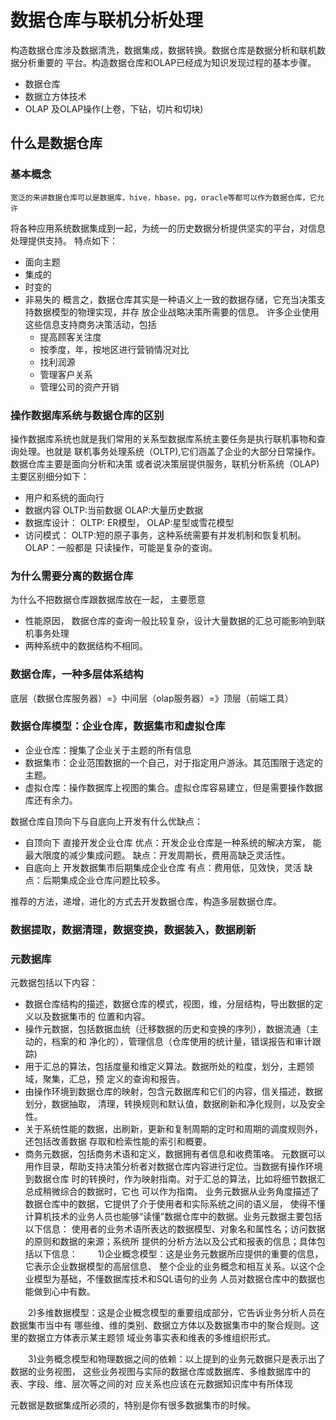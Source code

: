 # 数据仓库与联机分析处理
  构造数据仓库涉及数据清洗，数据集成，数据转换。数据仓库是数据分析和联机数据分析重要的
  平台。构造数据仓库和OLAP已经成为知识发现过程的基本步骤。
  - 数据仓库
  - 数据立方体技术
  - OLAP 及OLAP操作(上卷，下钻，切片和切块)

## 什么是数据仓库

### 基本概念
    宽泛的来讲数据仓库可以是数据库，hive，hbase，pg，oracle等都可以作为数据仓库，它允许
  将各种应用系统数据集成到一起，为统一的历史数据分析提供坚实的平台，对信息处理提供支持。
  特点如下：
  - 面向主题
  - 集成的
  - 时变的
  - 非易失的
  概言之，数据仓库其实是一种语义上一致的数据存储，它充当决策支持数据模型的物理实现，并存
  放企业战略决策所需要的信息。
    许多企业使用这些信息支持商务决策活动，包括
    - 提高顾客关注度
    - 按季度，年，按地区进行营销情况对比
    - 找利润源
    - 管理客户关系
    - 管理公司的资产开销

### 操作数据库系统与数据仓库的区别
  操作数据库系统也就是我们常用的关系型数据库系统主要任务是执行联机事物和查询处理。也就是
  联机事务处理系统（OLTP),它们涵盖了企业的大部分日常操作。数据仓库主要是面向分析和决策
  或者说决策层提供服务，联机分析系统（OLAP)
  主要区别细分如下：
  - 用户和系统的面向行
  - 数据内容 OLTP:当前数据 OLAP:大量历史数据
  - 数据库设计： OLTP: ER模型， OLAP:星型或雪花模型
  - 访问模式： OLTP:短的原子事务，这种系统需要有并发机制和恢复机制。OLAP：一般都是
    只读操作，可能是复杂的查询。

### 为什么需要分离的数据仓库
  为什么不把数据仓库跟数据库放在一起， 主要愿意
  - 性能原因， 数据仓库的查询一般比较复杂，设计大量数据的汇总可能影响到联机事务处理
  - 两种系统中的数据结构不相同。

### 数据仓库，一种多层体系结构
  底层（数据仓库服务器）=》中间层（olap服务器）=》顶层（前端工具）

### 数据仓库模型：企业仓库，数据集市和虚拟仓库
  - 企业仓库：搜集了企业关于主题的所有信息
  - 数据集市：企业范围数据的一个自己，对于指定用户游泳。其范围限于选定的主题。
  - 虚拟仓库：操作数据库上视图的集合。虚拟仓库容易建立，但是需要操作数据库还有余力。

  数据仓库自顶向下与自底向上开发有什么优缺点：
  - 自顶向下 直接开发企业仓库
    优点：开发企业仓库是一种系统的解决方案， 能最大限度的减少集成问题。
    缺点：开发周期长，费用高缺乏灵活性。
  - 自底向上 开发数据集市后期集成企业仓库
    有点：费用低，见效快，灵活
    缺点：后期集成企业仓库问题比较多。

  推荐的方法，递增，进化的方式去开发数据仓库，构造多层数据仓库。

### 数据提取，数据清理，数据变换，数据装入，数据刷新

### 元数据库
  元数据包括以下内容：
  - 数据仓库结构的描述，数据仓库的模式，视图，维，分层结构，导出数据的定义以及数据集市的
    位置和内容。
  - 操作元数据，包括数据血统（迁移数据的历史和变换的序列），数据流通（主动的，档案的和
    净化的），管理信息（仓库使用的统计量，错误报告和审计跟踪)
  - 用于汇总的算法，包括度量和维定义算法。数据所处的粒度，划分，主题领域，聚集，汇总，预
    定义的查询和报告。
  - 由操作环境到数据仓库的映射，包含元数据库和它们的内容，信关描述，数据划分，数据抽取，
    清理，转换规则和默认值，数据刷新和净化规则，以及安全性。
  - 关于系统性能的数据，出刷新，更新和复制周期的定时和周期的调度规则外，还包括改善数据
    存取和检索性能的索引和概要。
  - 商务元数据，包括商务术语和定义，数据拥有者信息和收费策咯。
  元数据可以用作目录，帮助支持决策分析者对数据仓库内容进行定位。当数据有操作环境到数据仓库
  时的转换时，作为映射指南。对于汇总的算法，比如将细节数据汇总成稍微综合的数据时，它也
  可以作为指南。
  业务元数据从业务角度描述了数据仓库中的数据，它提供了介于使用者和实际系统之间的语义层，
  使得不懂计算机技术的业务人员也能够“读懂”数据仓库中的数据。业务元数据主要包括以下信息：
  使用者的业务术语所表达的数据模型、对象名和属性名；访问数据的原则和数据的来源；系统所
  提供的分析方法以及公式和报表的信息；具体包括以下信息：
　　1)企业概念模型：这是业务元数据所应提供的重要的信息，它表示企业数据模型的高层信息、
     整个企业的业务概念和相互关系。以这个企业模型为基础，不懂数据库技术和SQL语句的业务
     人员对数据仓库中的数据也能做到心中有数。

　　2)多维数据模型：这是企业概念模型的重要组成部分，它告诉业务分析人员在数据集市当中有
     哪些维、维的类别、数据立方体以及数据集市中的聚合规则。这里的数据立方体表示某主题领
     域业务事实表和维表的多维组织形式。

　　3)业务概念模型和物理数据之间的依赖：以上提到的业务元数据只是表示出了数据的业务视图，
      这些业务视图与实际的数据仓库或数据库、多维数据库中的表、字段、维、层次等之间的对
      应关系也应该在元数据知识库中有所体现

  元数据是数据集成所必须的，特别是你有很多数据集市的时候。
  
